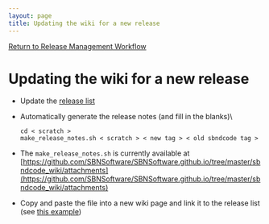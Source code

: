 ```yaml
---
layout: page
title: Updating the wiki for a new release
---
```


[Return to Release Management Workflow](https://sbnsoftware.github.io/sbndcode_wiki/Release_management_workflow.html)

Updating the wiki for a new release
==========================================================================================

-   Update the [release
    list](Releases/List_of_SBND_code_releases.html)

-   Automatically generate the release notes (and fill in the blanks)\

        cd < scratch >
        make_release_notes.sh < scratch > < new tag > < old sbndcode tag >

-   The `make_release_notes.sh` is currently available at
    [https://github.com/SBNSoftware/SBNSoftware.github.io/tree/master/sbndcode_wiki/attachments](https://github.com/SBNSoftware/SBNSoftware.github.io/tree/master/sbndcode_wiki/attachments)

-   Copy and paste the file into a new wiki page and link it to the
    release list (see [this
    example](ReleaseNotes091100.html))
